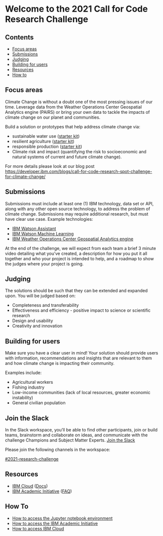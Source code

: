 # Welcome to the 2021 Call for Code Research Challenge

## Contents
- [Focus areas](#focus-areas)
- [Submissions](#sibmissions)
- [Judging](#judging)
- [Building for users](#building-for-users)
- [Resources](#resources)
- [How to](#how-to)

## Focus areas
Climate Change is without a doubt one of the most pressing issues of our time. Leverage data from the Weather Operations Center Geospatial Analytics engine (PAIRS) or bring your own data to tackle the impacts of climate change on our planet and communities.

Build a solution or prototypes that help address climate change via:
- sustainable water use ([starter kit](https://github.com/Call-for-Code/Solution-Starter-Kit-Water-2021/))
- resilient agriculture ([starter kit](https://github.com/Call-for-Code/Solution-Starter-Kit-Production-2021/))
- responsible production ([starter kit](https://github.com/Call-for-Code/Solution-Starter-Kit-Production-2021/))
- Climate risk and impact (quantifying the risk to socioeconomic and natural systems of current and future climate change).

For more details please look at our blog post
https://developer.ibm.com/blogs/call-for-code-research-spot-challenge-for-climate-change/

## Submissions

Submissions must include at least one (1) IBM technology, data set or API, along with any other open source technology, to address the problem of climate change. Submissions may require additional research, but must have clear use case.
Example technologies:
- [IBM Watson Assistant](https://cloud.ibm.com/catalog/services/watson-assistant)
- [IBM Watson Machine Learning](https://cloud.ibm.com/catalog/services/machine-learning)
- [IBM Weather Operations Center Geospatial Analytics engine](https://www.ibm.com/products/environmental-intelligence-suite/geospatial-analytics)

At the end of the challenge, we will expect from each team a brief 3 minute video detailing what you’ve created, a description for how you put it all together and who your project is intended to help, and a roadmap to show the judges where your project is going.

## Judging

The solutions should be such that they can be extended and expanded upon. You will be judged based on:
- Completeness and transferability
- Effectiveness and efficiency - positive impact to science or scientific research
- Design and usability
- Creativity and innovation

## Building for users

Make sure you have a clear user in mind! Your solution should provide users with information, recommendations and insights that are relevant to them and how climate change is impacting their community.

Examples include:
- Agricultural workers
- Fishing industry
- Low-income communities (lack of local resources, greater economic instability)
- General civilian population

## Join the Slack

In the Slack workspace, you’ll be able to find other participants, join or build teams, brainstorm and collaborate on ideas, and communicate with the challenge Champions and Subject Matter Experts. [Join the Slack](https://join.slack.com/t/callforcodere-ju79661/shared_invite/zt-uc2w9nn4-zEf9urnpE1c7~EIGJblx_Q)

Please join the following channels in the workspace:

[#2021-research-challenge](https://callforcode-research.slack.com/archives/C02BVGGJDJ7)

## Resources

- [IBM Cloud](cloud.ibm.com) ([Docs](https://cloud.ibm.com/docs))
- [IBM Academic Initiative](ibm.com/academic) ([FAQ](https://www.ibm.com/academic/faqs/faqs))


## How To
- [How to access the Jupyter notebook environment](/jupyter-platform/getting-started.md)
- [How to access the IBM Academic Initiative](/how-to/how-to-academic-initiative.md)
- [How to access IBM Cloud](/how-to/hot-to-ibm-cloud.md)